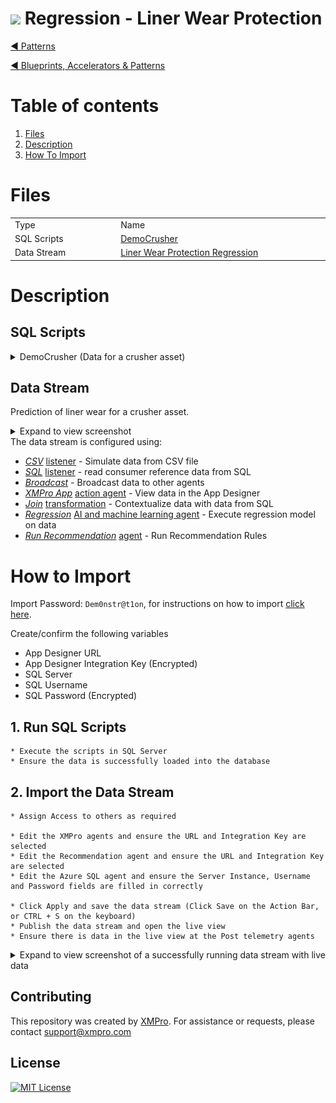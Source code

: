 <!-- omit in toc -->
# <img alternative="XMPro Logo X" width="30px" src="https://xmks.s3.amazonaws.com/2020/X-Blue.png#gh-light-mode-only"> Regression - Liner Wear Protection

[◄ Patterns](https://github.com/XMPro/Blueprints-Accelerators-Patterns/tree/master/Patterns)

[◄ Blueprints, Accelerators & Patterns](https://github.com/XMPro/Blueprints-Accelerators-Patterns)

# Table of contents
1. [Files](#files)
2. [Description](#description)
3. [How To Import](#how-to-import)

# Files
<table>
<tr><td width="240px"> Type </td><td width="500px"> Name </td></tr>
<tr>
<td>SQL Scripts</td>
<td><a href="https://github.com/XMPro/Blueprints-Accelerators-Patterns/tree/master/Patterns/Machine%20Learning/Liner%20Wear%20Prediction%20-%20Regression/SQL%20Scripts" target="_blank">DemoCrusher</a></td>
</tr>
<tr>
<td>Data Stream</td>
<td><a href="https://github.com/XMPro/Blueprints-Accelerators-Patterns/blob/master/Patterns/Machine%20Learning/Liner%20Wear%20Prediction%20-%20Regression/Liner%20Wear%20Prediction%20using%20Regression.xuc" target="_blank">Liner Wear Protection Regression</a></td>
</tr>
</table>

# Description
## SQL Scripts

<details>
<summary>DemoCrusher (Data for a crusher asset)</summary>

```SQL
SET ANSI_NULLS ON
GO
SET QUOTED_IDENTIFIER ON
GO
CREATE TABLE [dbo].[DemoCrusher](
	[ID] [bigint] IDENTITY(1,1) NOT NULL,
	[AssetId] [nvarchar](25) NOT NULL,
	[Name] [nvarchar](50) NULL,
	[Latitude] [float] NULL,
	[Longitude] [float] NULL,
	[Live] [bit] NULL,
	[HealthScore] [nchar](10) NULL,
	[Location] [nvarchar](50) NULL,
 CONSTRAINT [PK_DemoCrusher] PRIMARY KEY CLUSTERED 
(
	[ID] ASC
)WITH (STATISTICS_NORECOMPUTE = OFF, IGNORE_DUP_KEY = OFF, OPTIMIZE_FOR_SEQUENTIAL_KEY = OFF) ON [PRIMARY]
) ON [PRIMARY]
GO
SET IDENTITY_INSERT [dbo].[DemoCrusher] ON 
GO
INSERT [dbo].[DemoCrusher] ([ID], [AssetId], [Name], [Latitude], [Longitude], [Live], [HealthScore], [Location]) VALUES (2, N'SC1', N'Crusher 1', 50.770697265309941, -105.34947817747876, 1, N'90        ', N'Canada')
GO
INSERT [dbo].[DemoCrusher] ([ID], [AssetId], [Name], [Latitude], [Longitude], [Live], [HealthScore], [Location]) VALUES (3, N'SC2', N'Crusher 2', 50.770697265309941, -105.34947817747876, 1, N'90        ', N'Canada')
GO
INSERT [dbo].[DemoCrusher] ([ID], [AssetId], [Name], [Latitude], [Longitude], [Live], [HealthScore], [Location]) VALUES (4, N'SC3', N'Crusher 3', 50.770697265309941, -105.34947817747876, 1, N'90        ', N'Canada')
GO
INSERT [dbo].[DemoCrusher] ([ID], [AssetId], [Name], [Latitude], [Longitude], [Live], [HealthScore], [Location]) VALUES (5, N'SC4', N'Crusher 4', 50.770697265309941, -105.34947817747876, 0, N'90        ', N'Canada')
GO
INSERT [dbo].[DemoCrusher] ([ID], [AssetId], [Name], [Latitude], [Longitude], [Live], [HealthScore], [Location]) VALUES (6, N'SC5', N'Crusher 5', 50.770697265309941, -105.34947817747876, 0, N'90        ', N'Canada')
GO
INSERT [dbo].[DemoCrusher] ([ID], [AssetId], [Name], [Latitude], [Longitude], [Live], [HealthScore], [Location]) VALUES (7, N'SC6', N'Crusher 6', 50.770697265309941, -105.34947817747876, 1, N'90        ', N'Canada')
GO
SET IDENTITY_INSERT [dbo].[DemoCrusher] OFF
GO
```

</details>


## Data Stream
Prediction of liner wear for a crusher asset.
<details>
  <summary markdown="span">Expand to view screenshot</summary>

![Configured Data Stream](Images/DataStream_01.png)
</details>
The data stream is configured using: 

* <a href="https://xmpro.gitbook.io/csv/" target="_blank"><i>CSV</i></a> <a href="https://documentation.xmpro.com/concepts/agent#listeners" target="_blank">listener</a> - Simulate data from CSV file
* <a href="https://xmpro.gitbook.io/azure-sql/" target="_blank"><i>SQL</i></a> <a href="https://documentation.xmpro.com/concepts/agent#listeners" target="_blank">listener</a> - read consumer reference data from SQL
* <a href="https://xmpro.gitbook.io/broadcast/" target="_blank"><i>Broadcast</i></a> - Broadcast data to other agents
* <a href="https://xmpro.gitbook.io/xmpro-app/" target="_blank"><i>XMPro App</i></a> <a href="https://documentation.xmpro.com/concepts/agent#action-agents" target="_blank">action agent</a> - View data in the App Designer
* <a href="https://xmpro.gitbook.io/join/" target="_blank"><i>Join</i></a> <a href="https://documentation.xmpro.com/concepts/agent#transformations" target="_blank">transformation</a> - Contextualize data with data from SQL
* <a href="https://xmpro.gitbook.io/regression/" target="_blank"><i>Regression</i></a> <a href="https://documentation.xmpro.com/concepts/agent#ai-and-machine-learning" target="_blank">AI and machine learning agent</a> - Execute regression model on data
* <a href="https://xmpro.gitbook.io/run-recommendation/" target="_blank"><i>Run Recommendation</i></a> <a href="https://documentation.xmpro.com/concepts/agent#recommendation" target="_blank">agent</a> - Run Recommendation Rules

##

# How to Import
Import Password: `Dem0nstr@t1on`, for instructions on how to import <a href="https://documentation.xmpro.com/how-tos/import-export-and-clone#importing">click here</a>.

Create/confirm the following variables
  * App Designer URL
  * App Designer Integration Key (Encrypted)
  * SQL Server
  * SQL Username
  * SQL Password (Encrypted)

## 1. Run SQL Scripts

	* Execute the scripts in SQL Server
	* Ensure the data is successfully loaded into the database


## 2. Import the Data Stream

    * Assign Access to others as required
	
	* Edit the XMPro agents and ensure the URL and Integration Key are selected
	* Edit the Recommendation agent and ensure the URL and Integration Key are selected
	* Edit the Azure SQL agent and ensure the Server Instance, Username and Password fields are filled in correctly

	* Click Apply and save the data stream (Click Save on the Action Bar, or CTRL + S on the keyboard)
	* Publish the data stream and open the live view
	* Ensure there is data in the live view at the Post telemetry agents

<details>
  <summary markdown="span">Expand to view screenshot of a successfully running data stream with live data</summary>

![Running Data Stream](Images/DataStream_Running_01.png) 
</details>


## Contributing
This repository was created by <a href="https://xmpro.com/">XMPro</a>. For assistance or requests, please contact <a href="mailto:support@xmpro.com">support@xmpro.com</a>

## License
[![MIT License](https://img.shields.io/badge/License-MIT-green.svg)](https://choosealicense.com/licenses/mit/)
